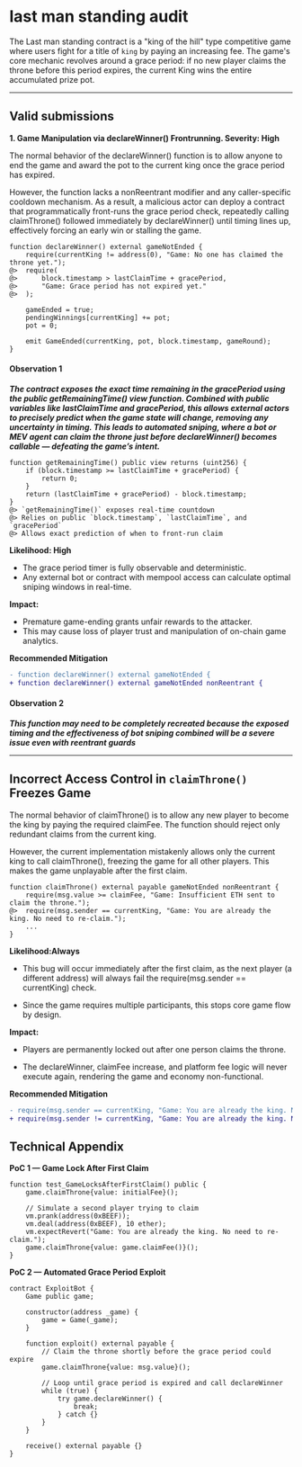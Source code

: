 # last man standing audit
The Last man standing contract is a "king of the hill" type competitive game where users fight for a title of `king` by paying an increasing fee. 
The game's core mechanic revolves around a grace period: if no new player claims the throne before this period expires, the current King wins the entire accumulated prize pot.

---
## Valid submissions

**1. Game Manipulation via declareWinner() Frontrunning. Severity: High**

The normal behavior of the declareWinner() function is to allow anyone to end the game and award the pot to the current king once the grace period has expired.

However, the function lacks a nonReentrant modifier and any caller-specific cooldown mechanism. 
As a result, a malicious actor can deploy a contract that programmatically front-runs the grace period check, repeatedly calling claimThrone() followed immediately by declareWinner() until timing lines up, effectively forcing an early win or stalling the game.
```solidity
function declareWinner() external gameNotEnded {
    require(currentKing != address(0), "Game: No one has claimed the throne yet.");
@>  require(
@>      block.timestamp > lastClaimTime + gracePeriod,
@>      "Game: Grace period has not expired yet."
@>  );
​
    gameEnded = true;
    pendingWinnings[currentKing] += pot;
    pot = 0;
​
    emit GameEnded(currentKing, pot, block.timestamp, gameRound);
}
```
#### Observation 1

***The contract exposes the exact time remaining in the gracePeriod using the public getRemainingTime() view function.
Combined with public variables like lastClaimTime and gracePeriod, this allows external actors to precisely predict when the game state will change, removing any uncertainty in timing.
This leads to automated sniping, where a bot or MEV agent can claim the throne just before declareWinner() becomes callable — defeating the game’s intent.***

```solidity
function getRemainingTime() public view returns (uint256) {
    if (block.timestamp >= lastClaimTime + gracePeriod) {
        return 0;
    }
    return (lastClaimTime + gracePeriod) - block.timestamp;
}
@> `getRemainingTime()` exposes real-time countdown
@> Relies on public `block.timestamp`, `lastClaimTime`, and `gracePeriod`
@> Allows exact prediction of when to front-run claim
```
**Likelihood: High**
- The grace period timer is fully observable and deterministic.
- Any external bot or contract with mempool access can calculate optimal sniping windows in real-time.

**Impact:**
- Premature game-ending grants unfair rewards to the attacker.
- This may cause loss of player trust and manipulation of on-chain game analytics.

**Recommended Mitigation**
```diff
- function declareWinner() external gameNotEnded {
+ function declareWinner() external gameNotEnded nonReentrant {
```
#### Observation 2

***This function may need to be completely recreated because the exposed timing and the effectiveness of bot sniping combined will be a severe issue even with reentrant guards***

  ---
## **Incorrect Access Control in `claimThrone()` Freezes Game**

The normal behavior of claimThrone() is to allow any new player to become the king by paying the required claimFee. The function should reject only redundant claims from the current king.

However, the current implementation mistakenly allows only the current king to call claimThrone(), freezing the game for all other players. This makes the game unplayable after the first claim.
```solidity
function claimThrone() external payable gameNotEnded nonReentrant {
    require(msg.value >= claimFee, "Game: Insufficient ETH sent to claim the throne.");
@>  require(msg.sender == currentKing, "Game: You are already the king. No need to re-claim.");
    ...
}
```

**Likelihood:Always**

- This bug will occur immediately after the first claim, as the next player (a different address) will always fail the require(msg.sender == currentKing) check.

- Since the game requires multiple participants, this stops core game flow by design.

**Impact:**

- Players are permanently locked out after one person claims the throne.

- The declareWinner, claimFee increase, and platform fee logic will never execute again, rendering the game and economy non-functional.

**Recommended Mitigation**
```diff
- require(msg.sender == currentKing, "Game: You are already the king. No need to re-claim.");
+ require(msg.sender != currentKing, "Game: You are already the king. No need to re-claim.");
```

## Technical Appendix

**PoC 1 — Game Lock After First Claim**
```solidity
function test_GameLocksAfterFirstClaim() public {
    game.claimThrone{value: initialFee}();

    // Simulate a second player trying to claim
    vm.prank(address(0xBEEF));
    vm.deal(address(0xBEEF), 10 ether);
    vm.expectRevert("Game: You are already the king. No need to re-claim.");
    game.claimThrone{value: game.claimFee()}();
}
```
**PoC 2 — Automated Grace Period Exploit**
```solidity
contract ExploitBot {
    Game public game;

    constructor(address _game) {
        game = Game(_game);
    }

    function exploit() external payable {
        // Claim the throne shortly before the grace period could expire
        game.claimThrone{value: msg.value}();

        // Loop until grace period is expired and call declareWinner
        while (true) {
            try game.declareWinner() {
                break;
            } catch {}
        }
    }

    receive() external payable {}
}
```
